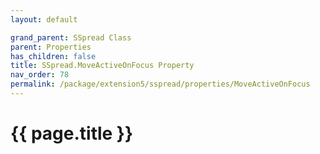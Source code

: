 ```yaml
---
layout: default

grand_parent: SSpread Class
parent: Properties
has_children: false
title: SSpread.MoveActiveOnFocus Property
nav_order: 78
permalink: /package/extension5/sspread/properties/MoveActiveOnFocus
---
```

# {{ page.title }}